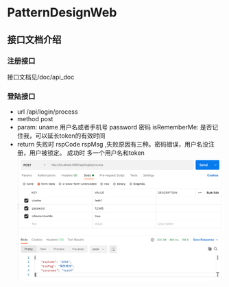 # PatternDesignWeb     

## 接口文档介绍     

### 注册接口         
接口文档见/doc/api_doc    
  
### 登陆接口
* url /api/login/process
* method post
* param: uname 用户名或者手机号   password  密码    isRememberMe: 是否记住我，可以延长token的有效时间
* return  失败时 rspCode rspMsg ,失败原因有三种。密码错误，用户名没注册，用户被锁定。 成功时 多一个用户名和token
![postman范例](.README_images/dcfb6a08.png)
  
